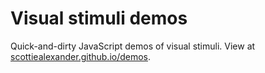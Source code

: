 # Visual stimuli demos
Quick-and-dirty JavaScript demos of visual stimuli. View at [scottiealexander.github.io/demos](https://scottiealexander.github.io/demos).
